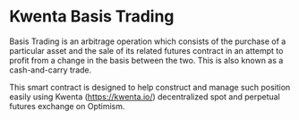 # Kwenta Basis Trading

Basis Trading is an arbitrage operation which consists of the purchase of a particular asset and the sale of its related futures contract in an attempt to profit from a change in the basis between the two. This is also known as a cash-and-carry trade.

This smart contract is designed to help construct and manage such position easily using Kwenta (https://kwenta.io/) decentralized spot and perpetual futures exchange on Optimism.
